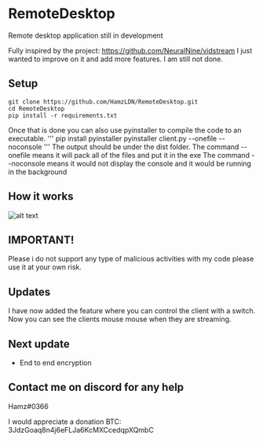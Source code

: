 # RemoteDesktop
Remote desktop application still in development

Fully inspired by the project: https://github.com/NeuralNine/vidstream
I just wanted to improve on it and add more features. I am still not done.

## Setup
```
git clone https://github.com/HamzLDN/RemoteDesktop.git
cd RemoteDesktop
pip install -r requirements.txt
```

Once that is done you can also use pyinstaller to compile the code to an executable.
'''
pip install pyinstaller
pyinstaller client.py --onefile --noconsole
'''
The output should be under the dist folder.
The command --onefile means it will pack all of the files and put it in the exe
The command --noconsole means it would not display the console and it would be running in the background

## How it works
![alt text](https://github.com/HamzLDN/RemoteDesktop/blob/main/Diagram.png)

## IMPORTANT!
Please i do not support any type of malicious activities with my code please use it at your own risk.  
## Updates
I have now added the feature where you can control the client with a switch.
Now you can see the clients mouse mouse when they are streaming.

## Next update
- End to end encryption

## Contact me on discord for any help
Hamz#0366

I would appreciate a donation
BTC: 3JdzGoaq8n4j6eFLJa6KcMXCcedqpXQmbC
